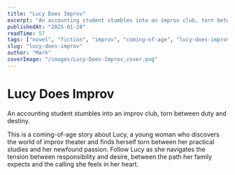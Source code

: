 ```yaml
---
title: "Lucy Does Improv"
excerpt: "An accounting student stumbles into an improv club, torn between duty and destiny."
publishedAt: "2025-01-28"
readTime: 57
tags: ["novel", "fiction", "improv", "coming-of-age", "lucy-does-improv"]
slug: "lucy-does-improv"
author: "Mark"
coverImage: "/images/Lucy-Does-Improv_cover.png"
---
```


# Lucy Does Improv

An accounting student stumbles into an improv club, torn between duty and destiny.

This is a coming-of-age story about Lucy, a young woman who discovers the world of improv theater and finds herself torn between her practical studies and her newfound passion. Follow Lucy as she navigates the tension between responsibility and desire, between the path her family expects and the calling she feels in her heart.

